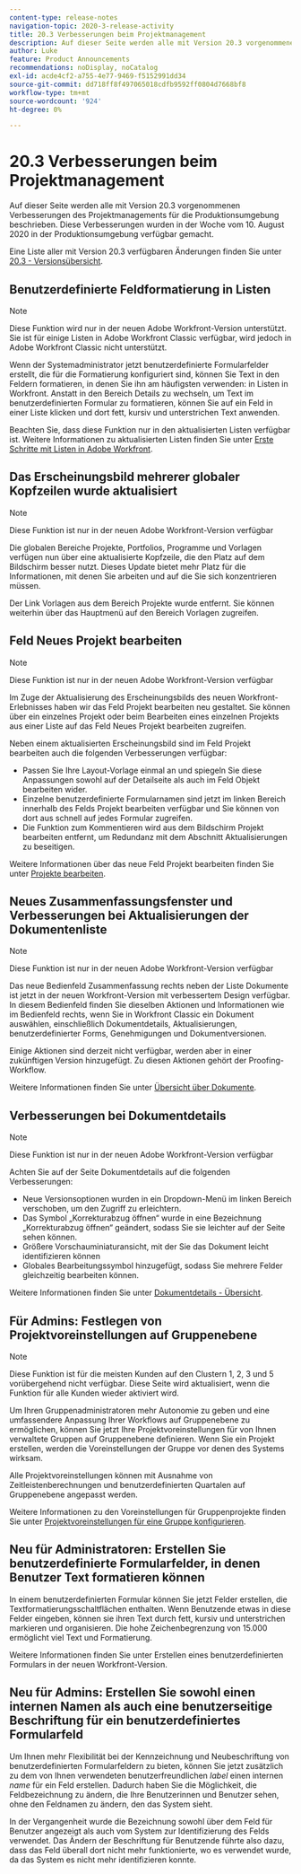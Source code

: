 ```yaml
---
content-type: release-notes
navigation-topic: 2020-3-release-activity
title: 20.3 Verbesserungen beim Projektmanagement
description: Auf dieser Seite werden alle mit Version 20.3 vorgenommenen Verbesserungen des Projektmanagements für die Produktionsumgebung beschrieben. Diese Verbesserungen wurden in der Woche vom 10. August 2020 in der Produktionsumgebung verfügbar gemacht.
author: Luke
feature: Product Announcements
recommendations: noDisplay, noCatalog
exl-id: acde4cf2-a755-4e77-9469-f5152991dd34
source-git-commit: dd718ff8f497065018cdfb9592ff0804d7668bf8
workflow-type: tm+mt
source-wordcount: '924'
ht-degree: 0%

---
```


# 20.3 Verbesserungen beim Projektmanagement

Auf dieser Seite werden alle mit Version 20.3 vorgenommenen Verbesserungen des Projektmanagements für die Produktionsumgebung beschrieben. Diese Verbesserungen wurden in der Woche vom 10. August 2020 in der Produktionsumgebung verfügbar gemacht.

Eine Liste aller mit Version 20.3 verfügbaren Änderungen finden Sie unter [20.3 - Versionsübersicht](../../../product-announcements/product-releases/20.3-release-activity/20-3-release-overview.md).

## Benutzerdefinierte Feldformatierung in Listen

>[!NOTE]
>
>Diese Funktion wird nur in der neuen Adobe Workfront-Version unterstützt. Sie ist für einige Listen in Adobe Workfront Classic verfügbar, wird jedoch in Adobe Workfront Classic nicht unterstützt.

Wenn der Systemadministrator jetzt benutzerdefinierte Formularfelder erstellt, die für die Formatierung konfiguriert sind, können Sie Text in den Feldern formatieren, in denen Sie ihn am häufigsten verwenden: in Listen in Workfront. Anstatt in den Bereich Details zu wechseln, um Text im benutzerdefinierten Formular zu formatieren, können Sie auf ein Feld in einer Liste klicken und dort fett, kursiv und unterstrichen Text anwenden.

Beachten Sie, dass diese Funktion nur in den aktualisierten Listen verfügbar ist. Weitere Informationen zu aktualisierten Listen finden Sie unter [Erste Schritte mit Listen in Adobe Workfront](../../../workfront-basics/navigate-workfront/use-lists/view-items-in-a-list.md).

## Das Erscheinungsbild mehrerer globaler Kopfzeilen wurde aktualisiert

>[!NOTE]
>
>Diese Funktion ist nur in der neuen Adobe Workfront-Version verfügbar

Die globalen Bereiche Projekte, Portfolios, Programme und Vorlagen verfügen nun über eine aktualisierte Kopfzeile, die den Platz auf dem Bildschirm besser nutzt. Dieses Update bietet mehr Platz für die Informationen, mit denen Sie arbeiten und auf die Sie sich konzentrieren müssen.

Der Link Vorlagen aus dem Bereich Projekte wurde entfernt. Sie können weiterhin über das Hauptmenü auf den Bereich Vorlagen zugreifen.

## Feld Neues Projekt bearbeiten

>[!NOTE]
>
>Diese Funktion ist nur in der neuen Adobe Workfront-Version verfügbar

Im Zuge der Aktualisierung des Erscheinungsbilds des neuen Workfront-Erlebnisses haben wir das Feld Projekt bearbeiten neu gestaltet. Sie können über ein einzelnes Projekt oder beim Bearbeiten eines einzelnen Projekts aus einer Liste auf das Feld Neues Projekt bearbeiten zugreifen.

Neben einem aktualisierten Erscheinungsbild sind im Feld Projekt bearbeiten auch die folgenden Verbesserungen verfügbar:

* Passen Sie Ihre Layout-Vorlage einmal an und spiegeln Sie diese Anpassungen sowohl auf der Detailseite als auch im Feld Objekt bearbeiten wider.
* Einzelne benutzerdefinierte Formularnamen sind jetzt im linken Bereich innerhalb des Felds Projekt bearbeiten verfügbar und Sie können von dort aus schnell auf jedes Formular zugreifen.
* Die Funktion zum Kommentieren wird aus dem Bildschirm Projekt bearbeiten entfernt, um Redundanz mit dem Abschnitt Aktualisierungen zu beseitigen.

<!--
<p data-mc-conditions="QuicksilverOrClassic.Draft mode">For information about the new Edit Box box, see "New Edit Object box" (NEW ARTICLE, LINK LATER!!).</p>
-->

Weitere Informationen über das neue Feld Projekt bearbeiten finden Sie unter [Projekte bearbeiten](../../../manage-work/projects/manage-projects/edit-projects.md).

## Neues Zusammenfassungsfenster und Verbesserungen bei Aktualisierungen der Dokumentenliste

>[!NOTE]
>
>Diese Funktion ist nur in der neuen Adobe Workfront-Version verfügbar

Das neue Bedienfeld Zusammenfassung rechts neben der Liste Dokumente ist jetzt in der neuen Workfront-Version mit verbessertem Design verfügbar. In diesem Bedienfeld finden Sie dieselben Aktionen und Informationen wie im Bedienfeld rechts, wenn Sie in Workfront Classic ein Dokument auswählen, einschließlich Dokumentdetails, Aktualisierungen, benutzerdefinierter Forms, Genehmigungen und Dokumentversionen.

Einige Aktionen sind derzeit nicht verfügbar, werden aber in einer zukünftigen Version hinzugefügt. Zu diesen Aktionen gehört der Proofing-Workflow.

Weitere Informationen finden Sie unter [Übersicht über Dokumente](../../../documents/managing-documents/summary-for-documents.md).

## Verbesserungen bei Dokumentdetails

>[!NOTE]
>
>Diese Funktion ist nur in der neuen Adobe Workfront-Version verfügbar

Achten Sie auf der Seite Dokumentdetails auf die folgenden Verbesserungen:

* Neue Versionsoptionen wurden in ein Dropdown-Menü im linken Bereich verschoben, um den Zugriff zu erleichtern.
* Das Symbol „Korrekturabzug öffnen“ wurde in eine Bezeichnung „Korrekturabzug öffnen“ geändert, sodass Sie sie leichter auf der Seite sehen können.
* Größere Vorschauminiaturansicht, mit der Sie das Dokument leicht identifizieren können
* Globales Bearbeitungssymbol hinzugefügt, sodass Sie mehrere Felder gleichzeitig bearbeiten können.

Weitere Informationen finden Sie unter [Dokumentdetails - Übersicht](../../../documents/managing-documents/document-details-overview.md).

## Für Admins: Festlegen von Projektvoreinstellungen auf Gruppenebene

>[!NOTE]
>
>Diese Funktion ist für die meisten Kunden auf den Clustern 1, 2, 3 und 5 vorübergehend nicht verfügbar. Diese Seite wird aktualisiert, wenn die Funktion für alle Kunden wieder aktiviert wird.

Um Ihren Gruppenadministratoren mehr Autonomie zu geben und eine umfassendere Anpassung Ihrer Workflows auf Gruppenebene zu ermöglichen, können Sie jetzt Ihre Projektvoreinstellungen für von Ihnen verwaltete Gruppen auf Gruppenebene definieren. Wenn Sie ein Projekt erstellen, werden die Voreinstellungen der Gruppe vor denen des Systems wirksam.

Alle Projektvoreinstellungen können mit Ausnahme von Zeitleistenberechnungen und benutzerdefinierten Quartalen auf Gruppenebene angepasst werden.

Weitere Informationen zu den Voreinstellungen für Gruppenprojekte finden Sie unter [Projektvoreinstellungen für eine Gruppe konfigurieren](../../../administration-and-setup/manage-groups/create-and-manage-groups/configure-project-preferences-group.md).

## Neu für Administratoren: Erstellen Sie benutzerdefinierte Formularfelder, in denen Benutzer Text formatieren können

In einem benutzerdefinierten Formular können Sie jetzt Felder erstellen, die Textformatierungsschaltflächen enthalten. Wenn Benutzende etwas in diese Felder eingeben, können sie ihren Text durch fett, kursiv und unterstrichen markieren und organisieren. Die hohe Zeichenbegrenzung von 15.000 ermöglicht viel Text und Formatierung.

Weitere Informationen finden Sie unter Erstellen eines benutzerdefinierten Formulars in der neuen Workfront-Version.

## Neu für Admins: Erstellen Sie sowohl einen internen Namen als auch eine benutzerseitige Beschriftung für ein benutzerdefiniertes Formularfeld

Um Ihnen mehr Flexibilität bei der Kennzeichnung und Neubeschriftung von benutzerdefinierten Formularfeldern zu bieten, können Sie jetzt zusätzlich zu dem von Ihnen verwendeten benutzerfreundlichen *label* einen internen *name* für ein Feld erstellen. Dadurch haben Sie die Möglichkeit, die Feldbezeichnung zu ändern, die Ihre Benutzerinnen und Benutzer sehen, ohne den Feldnamen zu ändern, den das System sieht.

In der Vergangenheit wurde die Bezeichnung sowohl über dem Feld für Benutzer angezeigt als auch vom System zur Identifizierung des Felds verwendet. Das Ändern der Beschriftung für Benutzende führte also dazu, dass das Feld überall dort nicht mehr funktionierte, wo es verwendet wurde, da das System es nicht mehr identifizieren konnte.


